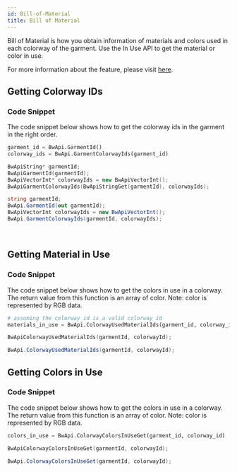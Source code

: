 ```yaml
---
id: Bill-of-Material
title: Bill of Material
---
```

Bill of Material is how you obtain information of materials and colors used in each colorway of the garment. Use the In Use API to get the material or color in use. 

For more information about the feature, please visit <a href="https://support.browzwear.com/VStitcher/Colorways/colorways-vs.htm">here</a>.

## Getting Colorway IDs

### Code Snippet
The code snippet below shows how to get the colorway ids in the garment in the right order. <br/>
<!--DOCUSAURUS_CODE_TABS-->

<!--Python-->
```python
garment_id = BwApi.GarmentId()
colorway_ids = BwApi.GarmentColorwayIds(garment_id)
```
<!--C++-->
```cpp
BwApiString* garmentId;
BwApiGarmentId(garmentId);
BwApiVectorInt* colorwayIds = new BwApiVectorInt();
BwApiGarmentColorwayIds(BwApiStringGet(garmentId), colorwayIds);
```
<!--C#-->
```csharp
string garmentId;
BwApi.GarmentId(out garmentId);
BwApiVectorInt colorwayIds = new BwApiVectorInt();
BwApi.GarmentColorwayIds(garmentId, colorwayIds);
```
<!--END_DOCUSAURUS_CODE_TABS-->

<br/>

## Getting Material in Use

### Code Snippet
The code snippet below shows how to get the colors in use in a colorway. The return value from this function is an array of color.
Note: color is represented by RGB data.
<br/>
<!--DOCUSAURUS_CODE_TABS-->

<!--Python-->
```python
# assuming the colorway_id is a valid colorway id
materials_in_use = BwApi.ColorwayUsedMaterialIds(garment_id, colorway_id)
```
<!--C++-->
```cpp
BwApiColorwayUsedMaterialIds(garmentId, colorwayId);
```
<!--C#-->
```csharp
BwApi.ColorwayUsedMaterialIds(garmentId, colorwayId);
```
<!--END_DOCUSAURUS_CODE_TABS-->

## Getting Colors in Use

### Code Snippet
The code snippet below shows how to get the colors in use in a colorway. The return value from this function is an array of color.
Note: color is represented by RGB data.
<br/>
<!--DOCUSAURUS_CODE_TABS-->

<!--Python-->
```python
colors_in_use = BwApi.ColorwayColorsInUseGet(garment_id, colorway_id)
```
<!--C++-->
```cpp
BwApiColorwayColorsInUseGet(garmentId, colorwayId);
```
<!--C#-->
```csharp
BwApi.ColorwayColorsInUseGet(garmentId, colorwayId);
```
<!--END_DOCUSAURUS_CODE_TABS-->

<br/>
